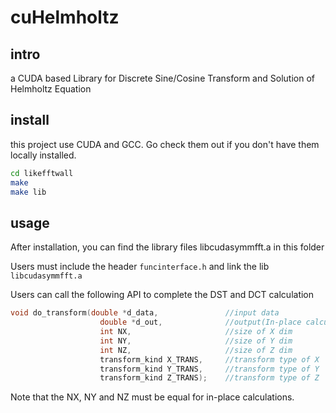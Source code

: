 # cuHelmholtz
## intro
a CUDA based Library for Discrete Sine/Cosine Transform and Solution of Helmholtz Equation

## install 
this project use CUDA and GCC. Go check them out if you don't have them locally installed.

```bash
cd likefftwall 
make 
make lib
```

## usage
After installation, you can find the library files libcudasymmfft.a in this folder

Users must include the header ```funcinterface.h``` and link the lib ```libcudasymmfft.a```

Users can call the following API to complete the DST and DCT calculation
```cpp
void do_transform(double *d_data,               //input data
                    double *d_out,              //output(In-place calculation when equal to input data)
                    int NX,                     //size of X dim
                    int NY,                     //size of Y dim
                    int NZ,                     //size of Z dim
                    transform_kind X_TRANS,     //transform type of X
                    transform_kind Y_TRANS,     //transform type of Y
                    transform_kind Z_TRANS);    //transform type of Z
```

Note that the NX, NY and NZ must be equal for in-place calculations.